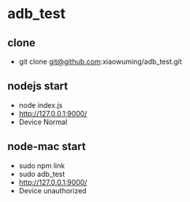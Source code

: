 # adb_test

## clone
- git clone git@github.com:xiaowuming/adb_test.git

## nodejs start
- node index.js
- http://127.0.0.1:9000/
- Device Normal


## node-mac start
- sudo npm link
- sudo adb_test
- http://127.0.0.1:9000/
- Device unauthorized
